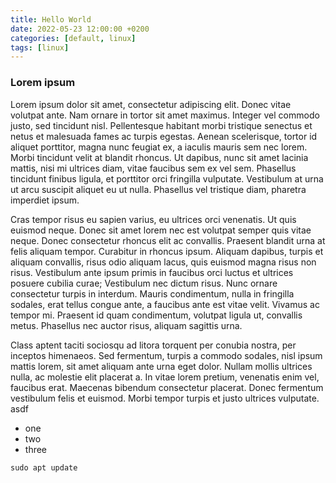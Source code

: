 ```yaml
---
title: Hello World
date: 2022-05-23 12:00:00 +0200
categories: [default, linux]
tags: [linux]
---
```


### Lorem ipsum

Lorem ipsum dolor sit amet, consectetur adipiscing elit. Donec vitae volutpat ante. Nam ornare in tortor sit amet maximus. Integer vel commodo justo, sed tincidunt nisl. Pellentesque habitant morbi tristique senectus et netus et malesuada fames ac turpis egestas. Aenean scelerisque, tortor id aliquet porttitor, magna nunc feugiat ex, a iaculis mauris sem nec lorem. Morbi tincidunt velit at blandit rhoncus. Ut dapibus, nunc sit amet lacinia mattis, nisi mi ultrices diam, vitae faucibus sem ex vel sem. Phasellus tincidunt finibus ligula, et porttitor orci fringilla vulputate. Vestibulum at urna ut arcu suscipit aliquet eu ut nulla. Phasellus vel tristique diam, pharetra imperdiet ipsum.

Cras tempor risus eu sapien varius, eu ultrices orci venenatis. Ut quis euismod neque. Donec sit amet lorem nec est volutpat semper quis vitae neque. Donec consectetur rhoncus elit ac convallis. Praesent blandit urna at felis aliquam tempor. Curabitur in rhoncus ipsum. Aliquam dapibus, turpis et aliquam convallis, risus odio aliquam lacus, quis euismod magna risus non risus. Vestibulum ante ipsum primis in faucibus orci luctus et ultrices posuere cubilia curae; Vestibulum nec dictum risus. Nunc ornare consectetur turpis in interdum. Mauris condimentum, nulla in fringilla sodales, erat tellus congue ante, a faucibus ante est vitae velit. Vivamus ac tempor mi. Praesent id quam condimentum, volutpat ligula ut, convallis metus. Phasellus nec auctor risus, aliquam sagittis urna.

Class aptent taciti sociosqu ad litora torquent per conubia nostra, per inceptos himenaeos. Sed fermentum, turpis a commodo sodales, nisl ipsum mattis lorem, sit amet aliquam ante urna eget dolor. Nullam mollis ultrices nulla, ac molestie elit placerat a. In vitae lorem pretium, venenatis enim vel, faucibus erat. Maecenas bibendum consectetur placerat. Donec fermentum vestibulum felis et euismod. Morbi tempor turpis et justo ultrices vulputate. asdf

* one
* two
* three

```shell
sudo apt update
```